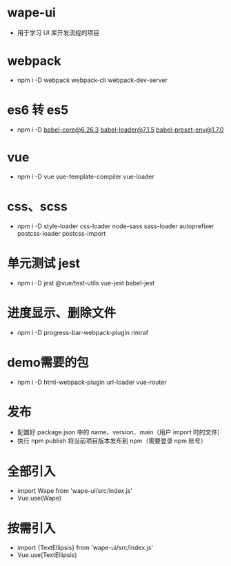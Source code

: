 # wape-ui
- 用于学习 UI 库开发流程的项目

# webpack
- npm i -D webpack webpack-cli webpack-dev-server

# es6 转 es5
- npm i -D babel-core@6.26.3 babel-loader@7.1.5 babel-preset-env@1.7.0 

# vue
- npm i -D vue vue-template-compiler vue-loader

# css、scss
- npm i -D style-loader css-loader node-sass sass-loader autoprefixer postcss-loader postcss-import

# 单元测试 jest
- npm i -D jest @vue/test-utils vue-jest babel-jest

# 进度显示、删除文件
- npm i -D progress-bar-webpack-plugin rimraf

# demo需要的包
- npm i -D html-webpack-plugin url-loader vue-router

# 发布
- 配置好 package.json 中的 name、version、main（用户 import 时的文件）
- 执行 npm publish 将当前项目版本发布到 npm（需要登录 npm 账号）

# 全部引入
- import Wape from 'wape-ui/src/index.js'
- Vue.use(Wape)

# 按需引入
- import {TextEllipsis} from 'wape-ui/src/index.js'
- Vue.use(TextEllipsis)